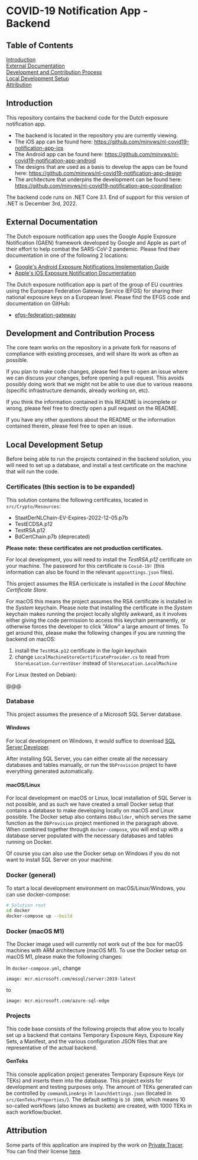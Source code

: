 # COVID-19 Notification App - Backend

## Table of Contents
[Introduction](#introduction)<br>
[External Documentation](#external-documentation)<br>
[Development and Contribution Process](#development-and-contribution-process)<br>
[Local Development Setup](#local-development-setup)<br>
[Attribution](#attribution)<br>

## Introduction

This repository contains the backend code for the Dutch exposure notification app.

* The backend is located in the repository you are currently viewing.
* The iOS app can be found here: https://github.com/minvws/nl-covid19-notification-app-ios
* The Android app can be found here: https://github.com/minvws/nl-covid19-notification-app-android
* The designs that are used as a basis to develop the apps can be found here: https://github.com/minvws/nl-covid19-notification-app-design
* The architecture that underpins the development can be found here: https://github.com/minvws/nl-covid19-notification-app-coordination

The backend code runs on .NET Core 3.1. End of support for this version of .NET is December 3rd, 2022.

## External Documentation
The Dutch exposure notification app uses the Google Apple Exposure Notification (GAEN) framework developed by Google and Apple as part of their effort to help combat the SARS-CoV-2 pandemic. Please find their documentation in one of the following 2 locations:

* [Google's Android Exposure Notifications Implementation Guide](https://developers.google.com/android/exposure-notifications/implementation-guide)
* [Apple's iOS Exposure Notification Documentation](https://developer.apple.com/documentation/exposurenotification)

The Dutch exposure notification app is part of the group of EU countries using the European Federation Gateway Service (EFGS) for sharing their national exposure keys on a European level. Please find the EFGS code and documentation on GitHub:

* [efgs-federation-gateway](https://github.com/eu-federation-gateway-service/efgs-federation-gateway)

## Development and Contribution Process

The core team works on the repository in a private fork for reasons of compliance with existing processes, and will share its work as often as possible.

If you plan to make code changes, please feel free to open an issue where we can discuss your changes, before opening a pull request. This avoids possibly doing work that we might not be able to use due to various reasons (specific infrastructure demands, already working on, etc).

If you think the information contained in this README is incomplete or wrong, please feel free to directly open a pull request on the README.

If you have any other questions about the README or the information contained therein, please feel free to open an issue.

## Local Development Setup
Before being able to run the projects contained in the backend solution, you will need to set up a database, and install a test certificate on the machine that will run the code.

### Certificates (this section is to be expanded)
This solution contains the following certificates, located in `src/Crypto/Resources`:
- StaatDerNLChain-EV-Expires-2022-12-05.p7b
- TestECDSA.p12
- TestRSA.p12
- BdCertChain.p7b (deprecated)

**Please note: these certificates are not production certificates.**

For local development, you will need to install the *TestRSA.p12* certificate on your machine. The password for this certificate is `Covid-19!` (this information can also be found in the relevant `appsettings.json` files).

This project assumes the RSA certicicate is installed in the *Local Machine Certificate Store*.

For macOS this means the project assumes the RSA certificate is installed in the *System* keychain. Please note that installing the certificate in the *System* keychain makes running the project locally slightly awkward, as it involves either giving the code permission to access this keychain permanently, or otherwise forces the developer to click "Allow" a large amount of times. To get around this, please make the following changes if you are running the backend on macOS:

1. install the `TestRSA.p12` certificate in the *login* keychain
2. change `LocalMachineStoreCertificateProvider.cs` to read from
`StoreLocation.CurrentUser` instead of `StoreLocation.LocalMachine`

For Linux (tested on Debian):

@@@

### Database
This project assumes the presence of a Microsoft SQL Server database.

#### Windows
For local development on Windows, it would suffice to download [SQL Server Developer](https://www.microsoft.com/nl-nl/sql-server/sql-server-downloads).

After installing SQL Server, you can either create all the necessary databases and tables manually, or run the `DbProvision` project to have everything generated automatically.

#### macOS/Linux
For local development on macOS or Linux, local installation of SQL Server is not possible, and as such we have created a small Docker setup that contains a database to make developing locally on macOS and Linux possible. The Docker setup also contains `DbBuilder`, which serves the same function as the `DbProvision` project mentioned in the paragraph above. When combined together through `docker-compose`, you will end up with a database server populated with the necessary databases and tables running on Docker.

Of course you can also use the Docker setup on Windows if you do not want to install SQL Server on your machine.

### Docker (general)
To start a local development environment on macOS/Linux/Windows, you can use docker-compose:
```bash
# Solution root
cd docker
docker-compose up --build
```
### Docker (macOS M1)
The Docker image used will currently not work out of the box for macOS machines with ARM architecture (macOS M1). To use the Docker setup on macOS M1, please make the following changes:

In `docker-compose.yml`, change
```
image: mcr.microsoft.com/mssql/server:2019-latest
```
to
```
image: mcr.microsoft.com/azure-sql-edge
```
### Projects
This code base consists of the following projects that allow you to locally set up a backend that contains Temporary Exposure Keys, Exposure Key Sets, a Manifest, and the various configuration JSON files that are representative of the actual backend.

#### GenTeks
This console application project generates Temporary Exposure Keys (or TEKs) and inserts them into the database. This project exists for development and testing purposes only. The amount of TEKs generated can be controlled by `commandLineArgs` in `launchSettings.json` (located in `src/GenTeks/Properties/`). The default setting is `10 1000`, which means 10 so-called workflows (also knows as buckets) are created, with 1000 TEKs in each workflow/bucket.

## Attribution

Some parts of this application are inspired by the work on [Private Tracer](https://gitlab.com/PrivateTracer/server.azure). You can find their license [here](LICENSE/LICENSE.PrivateTracer.org.txt).
